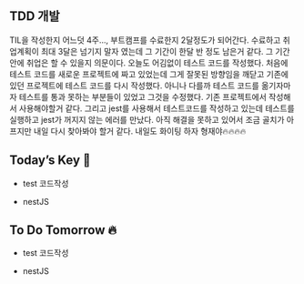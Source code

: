 ## TDD 개발

TIL을 작성한지 어느덧 4주..., 부트캠프를 수료한지 2달정도가 되어간다. 수료하고 취업계획이 최대 3달은 넘기지 말자 였는데 그 기간이 한달 반 정도 남은거 같다. 그 기간안에 취업은 할 수 있을지 의문이다.
오늘도 어김없이 테스트 코드를 작성했다. 처음에 테스트 코드를 새로운 프로젝트에 짜고 있었는데 그게 잘못된 방향임을 깨닫고 기존에 있던 프로젝트에 테스트 코드를 다시 작성했다. 아니나 다를까 테스트 코드를 옮기자마자 테스트를 통과 못하는 부분들이 있었고 그것을 수정했다. 기존 프로젝트에서 작성해서 사용해야할거 같다. 
그리고 jest를 사용해서 테스트코드를 작성하고 있는데 테스트를 실행하고 jest가 꺼지지 않는 에러를 만났다. 아직 해결을 못하고 있어서 조금 골치가 아프지만  내일 다시 찾아봐야 할거 같다. 
내일도 화이팅 하자 형재야🔥🔥🔥🔥  

## Today’s Key 🔑

- test 코드작성

- nestJS

## To Do Tomorrow 🔥

- test 코드작성

- nestJS

